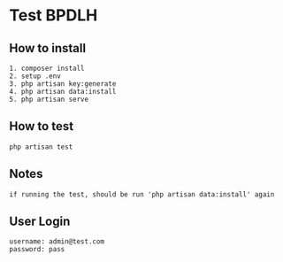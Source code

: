 # Test BPDLH

## How to install

```
1. composer install
2. setup .env
3. php artisan key:generate
4. php artisan data:install
5. php artisan serve
```

## How to test

```
php artisan test
```

## Notes

```
if running the test, should be run 'php artisan data:install' again
```

## User Login

```
username: admin@test.com
password: pass
```
